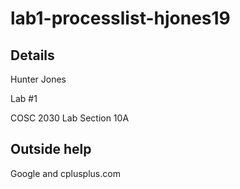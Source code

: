 # lab1-processlist-hjones19

## Details

Hunter Jones

Lab #1

COSC 2030 Lab Section 10A

## Outside help

Google and cplusplus.com
